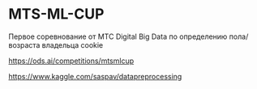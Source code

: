 # MTS-ML-CUP
Первое соревнование от МТС Digital Big Data по определению пола/возраста владельца cookie

https://ods.ai/competitions/mtsmlcup

https://www.kaggle.com/saspav/datapreprocessing
